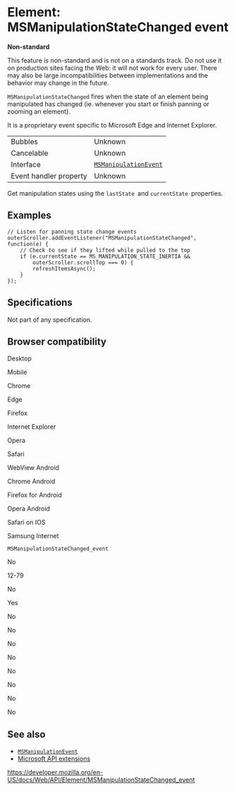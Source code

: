 Element: MSManipulationStateChanged event
=========================================

**Non-standard**

This feature is non-standard and is not on a standards track. Do not use it on production sites facing the Web: it will not work for every user. There may also be large incompatibilities between implementations and the behavior may change in the future.

`MSManipulationStateChanged` fires when the state of an element being manipulated has changed (ie. whenever you start or finish panning or zooming an element).

It is a proprietary event specific to Microsoft Edge and Internet Explorer.

<table><tbody><tr class="odd"><td>Bubbles</td><td>Unknown</td></tr><tr class="even"><td>Cancelable</td><td>Unknown</td></tr><tr class="odd"><td>Interface</td><td><a href="../msmanipulationevent"><code>MSManipulationEvent</code></a></td></tr><tr class="even"><td>Event handler property</td><td>Unknown</td></tr></tbody></table>

Get manipulation states using the `lastState `and `currentState `properties.

Examples
--------

    // Listen for panning state change events
    outerScroller.addEventListener("MSManipulationStateChanged", function(e) {
        // Check to see if they lifted while pulled to the top
        if (e.currentState == MS_MANIPULATION_STATE_INERTIA &&
            outerScroller.scrollTop === 0) {
            refreshItemsAsync();
        }
    });

Specifications
--------------

Not part of any specification.

Browser compatibility
---------------------

Desktop

Mobile

Chrome

Edge

Firefox

Internet Explorer

Opera

Safari

WebView Android

Chrome Android

Firefox for Android

Opera Android

Safari on IOS

Samsung Internet

`MSManipulationStateChanged_event`

No

12-79

No

Yes

No

No

No

No

No

No

No

No

See also
--------

-   [`MSManipulationEvent`](../msmanipulationevent)
-   [Microsoft API extensions](../microsoft_extensions)

<a href="https://developer.mozilla.org/en-US/docs/Web/API/Element/MSManipulationStateChanged_event" class="_attribution-link">https://developer.mozilla.org/en-US/docs/Web/API/Element/MSManipulationStateChanged_event</a>

